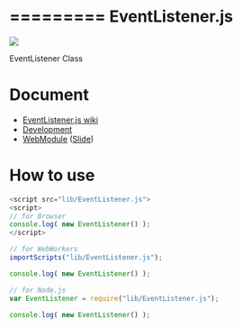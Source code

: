 =========
EventListener.js
=========

![](https://travis-ci.org/uupaa/EventListener.js.png)

EventListener Class

# Document

- [EventListener.js wiki](https://github.com/uupaa/EventListener.js/wiki/EventListener)
- [Development](https://github.com/uupaa/WebModule/wiki/Development)
- [WebModule](https://github.com/uupaa/WebModule) ([Slide](http://uupaa.github.io/Slide/slide/WebModule/index.html))

# How to use

```js
<script src="lib/EventListener.js">
<script>
// for Browser
console.log( new EventListener() );
</script>
```

```js
// for WebWorkers
importScripts("lib/EventListener.js");

console.log( new EventListener() );
```

```js
// for Node.js
var EventListener = require("lib/EventListener.js");

console.log( new EventListener() );
```


